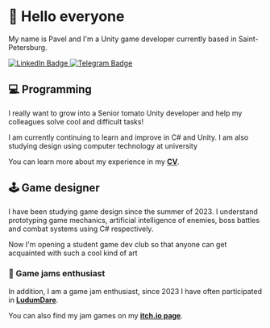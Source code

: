 # 👋 Hello everyone

My name is Pavel and I'm a Unity game developer currently based in Saint-Petersburg.

<div id="badges">
  <a href="https://www.linkedin.com/in/pashtetdev/?locale=en_US">
    <img src="https://img.shields.io/badge/LinkedIn-blue?style=for-the-badge&logo=linkedin&logoColor=white" alt="LinkedIn Badge"/>
  </a>
    <a href="https://t.me/PashtetDev">
    <img src="https://img.shields.io/badge/Telegram-blue?style=for-the-badge&logo=telegram&logoColor=white" alt="Telegram Badge"/>
  </a>
</div>


## 💻 Programming

I really want to grow into a Senior tomato Unity developer and help my colleagues solve cool and difficult tasks!

I am currently continuing to learn and improve in C# and Unity. I am also studying design using computer technology at university

You can learn more about my experience in my [**CV**](https://myresume.ru/resume/A3tTk416ACQ/).


## 🕹️ Game designer

I have been studying game design since the summer of 2023. I understand prototyping game mechanics, artificial intelligence of enemies, boss battles and combat systems using C# respectively.

Now I'm opening a student game dev club so that anyone can get acquainted with such a cool kind of art


### :space_invader: Game jams enthusiast

In addition, I am a game jam enthusiast, since 2023 I have often participated in [**LudumDare**](https://ldjam.com/users/udfblr/games).

You can also find my jam games on my [**itch.io page**](https://pashtetdev.itch.io/).

